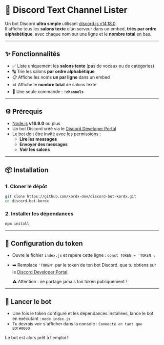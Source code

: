 # 📜 Discord Text Channel Lister

Un bot Discord **ultra simple** utilisant [discord.js v14.18.0](https://discord.js.org/docs/packages/discord.js/14.18.0).  
Il affiche tous les **salons texte** d’un serveur dans un embed, **triés par ordre alphabétique**, avec chaque nom sur une ligne et le **nombre total** en bas.

---

## ✨ Fonctionnalités

- ✅ Liste uniquement les **salons texte** (pas de vocaux ou de catégories)
- 🔠 Trie les salons **par ordre alphabétique**
- 📋 Affiche les noms **un par ligne** dans un embed
- 📊 Affiche le **nombre total** de salons texte
- 💬 Une seule commande : **`!channels`**

---

## ⚙️ Prérequis

- [Node.js](https://nodejs.org/) **v16.9.0** ou plus
- Un bot Discord créé via le [Discord Developer Portal](https://discord.com/developers/applications)
- Le bot doit être invité avec les permissions :
  - **Lire les messages**
  - **Envoyer des messages**
  - **Voir les salons**

---

## 📦 Installation

### 1. Cloner le dépôt

```bash
git clone https://github.com/kordx-dev/discord-bot-kordx.git
cd discord-bot-kordx
```

### 2. Installer les dépendances
`npm install`

---

## 🔐 Configuration du token

- Ouvre le fichier `index.js` et repère cette ligne :
`const TOKEN = 'TOKEN';`
- ➡️ Remplace `'TOKEN'` par le token de ton bot Discord, que tu obtiens sur le [Discord Developer Portal](https://discord.com/developers/applications).
  
  ⚠️ Attention : ne partage jamais ton token publiquement !

---

## 🚀 Lancer le bot

- Une fois le token configuré et les dépendances installées, lance le bot en exécutant :
  `node index.js`
- Tu devrais voir s'afficher dans la console :
  `Connecté en tant que BOT#0000`

Le bot est alors prêt à l'emploi !
